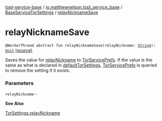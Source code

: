 [topl-service-base](../../index.md) / [io.matthewnelson.topl_service_base](../index.md) / [BaseServiceTorSettings](index.md) / [relayNicknameSave](./relay-nickname-save.md)

# relayNicknameSave

`@WorkerThread abstract fun relayNicknameSave(relayNickname: `[`String`](https://kotlinlang.org/api/latest/jvm/stdlib/kotlin/-string/index.html)`): `[`Unit`](https://kotlinlang.org/api/latest/jvm/stdlib/kotlin/-unit/index.html) [(source)](https://github.com/05nelsonm/TorOnionProxyLibrary-Android/blob/master/topl-service-base/src/main/java/io/matthewnelson/topl_service_base/BaseServiceTorSettings.kt#L435)

Saves the value for [relayNickname](relay-nickname-save.md#io.matthewnelson.topl_service_base.BaseServiceTorSettings$relayNicknameSave(kotlin.String)/relayNickname) to [TorServicePrefs](../-tor-service-prefs/index.md). If the value is the same as what is
declared in [defaultTorSettings](default-tor-settings.md), [TorServicePrefs](../-tor-service-prefs/index.md) is queried to remove the setting if
it exists.

### Parameters

`relayNickname` -

**See Also**

[TorSettings.relayNickname](../../..//topl-core-base/io.matthewnelson.topl_core_base/-tor-settings/relay-nickname.md)

